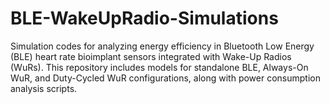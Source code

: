 # BLE-WakeUpRadio-Simulations
Simulation codes for analyzing energy efficiency in Bluetooth Low Energy (BLE) heart rate bioimplant sensors integrated with Wake-Up Radios (WuRs). This repository includes models for standalone BLE, Always-On WuR, and Duty-Cycled WuR configurations, along with power consumption analysis scripts.

